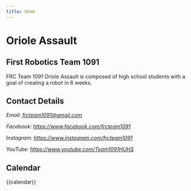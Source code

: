 ```yaml
---
title: Home
---
```


# Oriole Assault
## First Robotics Team 1091 

FRC Team 1091 Oriole Assault is composed of high school students with a goal of creating a robot in 6 weeks. 

## Contact Details

<address>
  <p>Email: <a href="mailto:frcteam1091@gmail.com">frcteam1091@gmail.com</a></p>

  <p>Facebook: <a href="https://www.facebook.com/frcteam1091/">https://www.facebook.com/frcteam1091</a></p>

  <p>Instagram: <a href="https://www.instagram.com/frcteam1091/">https://www.instagram.com/frcteam1091</a></p>

  <p>YouTube: <a href="https://www.youtube.com/Team1091HUHS">https://www.youtube.com/Team1091HUHS</a></p>
  
</address>

## Calendar

{{calendar}}
